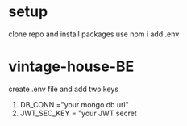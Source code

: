 # setup
clone repo 
and install packages 
use npm i 
add .env

# vintage-house-BE
create .env file and add two keys 
1. DB_CONN ="your mongo db url"
2. JWT_SEC_KEY = "your JWT secret
